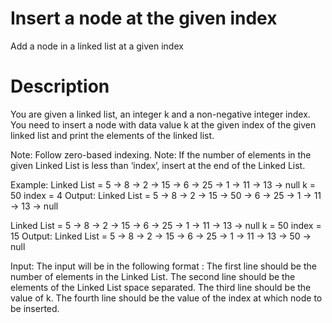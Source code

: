 # Insert a node at the given index
Add a node in a linked list at a given index

# Description
You are given a linked list, an integer k and a non-negative integer index. You need to insert a node with data value k at the given index of the given linked list and print the elements of the linked list.

Note: Follow zero-based indexing.
Note: If the number of elements in the given Linked List is less than ‘index’, insert at the end of the Linked List.

Example: 
Linked List = 5 -> 8 -> 2 -> 15 -> 6 -> 25 -> 1 -> 11 -> 13 -> null
k = 50
index = 4
Output:
Linked List = 5 -> 8 -> 2 -> 15 -> 50 -> 6 -> 25 -> 1 -> 11 -> 13 -> null

Linked List = 5 -> 8 -> 2 -> 15 -> 6 -> 25 -> 1 -> 11 -> 13 -> null
k = 50
index = 15
Output:
Linked List = 5 -> 8 -> 2 -> 15 -> 6 -> 25 -> 1 -> 11 -> 13 -> 50 -> null

Input: The input will be in the following format : 
The first line should be the number of elements in the Linked List.
The second line should be the elements of the Linked List space separated.
The third line should be the value of k.
The fourth line should be the value of the index at which node to be inserted.
